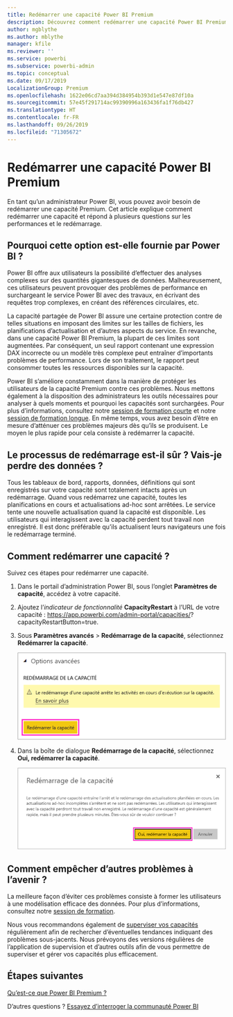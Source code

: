```yaml
---
title: Redémarrer une capacité Power BI Premium
description: Découvrez comment redémarrer une capacité Power BI Premium pour résoudre des problèmes de performance.
author: mgblythe
ms.author: mblythe
manager: kfile
ms.reviewer: ''
ms.service: powerbi
ms.subservice: powerbi-admin
ms.topic: conceptual
ms.date: 09/17/2019
LocalizationGroup: Premium
ms.openlocfilehash: 1622e06cd7aa394d384954b393d1e547e87df10a
ms.sourcegitcommit: 57e45f291714ac99390996a163436fa1f76db427
ms.translationtype: HT
ms.contentlocale: fr-FR
ms.lasthandoff: 09/26/2019
ms.locfileid: "71305672"
---
```

# <a name="restart-a-power-bi-premium-capacity"></a>Redémarrer une capacité Power BI Premium

En tant qu’un administrateur Power BI, vous pouvez avoir besoin de redémarrer une capacité Premium. Cet article explique comment redémarrer une capacité et répond à plusieurs questions sur les performances et le redémarrage.

## <a name="why-does-power-bi-provide-this-option"></a>Pourquoi cette option est-elle fournie par Power BI ?

Power BI offre aux utilisateurs la possibilité d’effectuer des analyses complexes sur des quantités gigantesques de données. Malheureusement, ces utilisateurs peuvent provoquer des problèmes de performance en surchargeant le service Power BI avec des travaux, en écrivant des requêtes trop complexes, en créant des références circulaires, etc.

La capacité partagée de Power BI assure une certaine protection contre de telles situations en imposant des limites sur les tailles de fichiers, les planifications d’actualisation et d’autres aspects du service. En revanche, dans une capacité Power BI Premium, la plupart de ces limites sont augmentées. Par conséquent, un seul rapport contenant une expression DAX incorrecte ou un modèle très complexe peut entraîner d’importants problèmes de performance. Lors de son traitement, le rapport peut consommer toutes les ressources disponibles sur la capacité. 

Power BI s’améliore constamment dans la manière de protéger les utilisateurs de la capacité Premium contre ces problèmes. Nous mettons également à la disposition des administrateurs les outils nécessaires pour analyser à quels moments et pourquoi les capacités sont surchargées. Pour plus d’informations, consultez notre [session de formation courte](https://www.youtube.com/watch?v=UgsjMbhi_Bk&feature=youtu.be) et notre [session de formation longue](https://www.microsoft.com/businessapplicationssummit/video/BAS2018-2174). En même temps, vous avez besoin d’être en mesure d’atténuer ces problèmes majeurs dès qu’ils se produisent. Le moyen le plus rapide pour cela consiste à redémarrer la capacité.

## <a name="is-the-restart-process-safe-will-i-lose-any-data"></a>Le processus de redémarrage est-il sûr ? Vais-je perdre des données ?

Tous les tableaux de bord, rapports, données, définitions qui sont enregistrés sur votre capacité sont totalement intacts après un redémarrage. Quand vous redémarrez une capacité, toutes les planifications en cours et actualisations ad-hoc sont arrêtées. Le service tente une nouvelle actualisation quand la capacité est disponible. Les utilisateurs qui interagissent avec la capacité perdent tout travail non enregistré. Il est donc préférable qu’ils actualisent leurs navigateurs une fois le redémarrage terminé.

## <a name="how-do-i-restart-a-capacity"></a>Comment redémarrer une capacité ?

Suivez ces étapes pour redémarrer une capacité.

1. Dans le portail d’administration Power BI, sous l’onglet **Paramètres de capacité**, accédez à votre capacité. 

1. Ajoutez l’*indicateur de fonctionnalité* **CapacityRestart** à l’URL de votre capacité : https://app.powerbi.com/admin-portal/capacities/<YourCapacityId>?capacityRestartButton=true.

1. Sous **Paramètres avancés** > **Redémarrage de la capacité**, sélectionnez **Redémarrer la capacité**.

    ![Redémarrer la capacité](media/service-admin-premium-restart/restart-capacity.png)

1. Dans la boîte de dialogue **Redémarrage de la capacité**, sélectionnez **Oui, redémarrer la capacité**.

    ![Confirmer le redémarrage](media/service-admin-premium-restart/confirm-restart.png)

## <a name="how-can-i-prevent-issues-from-happening-in-the-future"></a>Comment empêcher d’autres problèmes à l’avenir ?

La meilleure façon d’éviter ces problèmes consiste à former les utilisateurs à une modélisation efficace des données. Pour plus d’informations, consultez notre [session de formation](https://www.microsoft.com/businessapplicationssummit/video/BAS2018-2170).

Nous vous recommandons également de [superviser vos capacités](service-admin-premium-monitor-capacity.md) régulièrement afin de rechercher d’éventuelles tendances indiquant des problèmes sous-jacents. Nous prévoyons des versions régulières de l’application de supervision et d’autres outils afin de vous permettre de superviser et gérer vos capacités plus efficacement.

## <a name="next-steps"></a>Étapes suivantes

[Qu’est-ce que Power BI Premium ?](service-premium-what-is.md)

D’autres questions ? [Essayez d’interroger la communauté Power BI](http://community.powerbi.com/)
